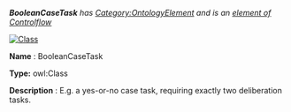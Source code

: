 ___BooleanCaseTask__ 
 has
 [Category:OntologyElement](../../Category/OntologyElement "Category:OntologyElement") 
 and is an
 [element of](../../Property/ElementOf "Property:ElementOf") 
[Controlflow](../../Submissions/Controlflow "Submissions:Controlflow")_




  





[![Class](../../images/thumb/2/27/Class.gif/45px-Class.gif)](../../Image/Class.gif "Class")


__Name__ 
 : BooleanCaseTask
 



__Type:__ 
 owl:Class
 



__Description__ 
 : E.g. a yes-or-no case task, requiring exactly two deliberation tasks.